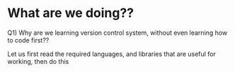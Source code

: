 # What are we doing??

Q1) Why are we learning version control system, without even learning how to code first??

  Let us first read the required languages, and libraries that are useful for working, then do this
